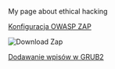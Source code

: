 My page about ethical hacking

[Konfiguracja OWASP ZAP](https://medium.com/@PrakhashS/dynamic-scanning-with-owasp-zap-for-identifying-security-threats-complete-guide-52b3643eee04)

![](https://raw.githubusercontent.com/wiki/zaproxy/zaproxy/images/ZAP-Download.png "Download Zap")

[Dodawanie wpisów w GRUB2](http://www.ulos.pl/grub2-szybkie-dodawanie-systemu-windows)

